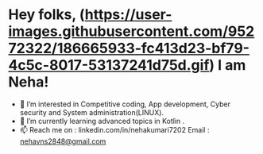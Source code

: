 Hey folks, (https://user-images.githubusercontent.com/95272322/186665933-fc413d23-bf79-4c5c-8017-53137241d75d.gif)
  I am Neha!
=====================================================================================================================
- 👀 I’m interested in Competitive coding, App development, Cyber security and System administration(LINUX).
- 🌱 I’m currently learning advanced topics in Kotlin .
- 📫 Reach me on : linkedin.com/in/nehakumari7202
      Email     :  nehavns2848@gmail.com

<!---
NehaVns/NehaVns is a ✨ special ✨ repository because its `README.md` (this file) appears on your GitHub profile.
You can click the Preview link to take a look at your changes.
--->
